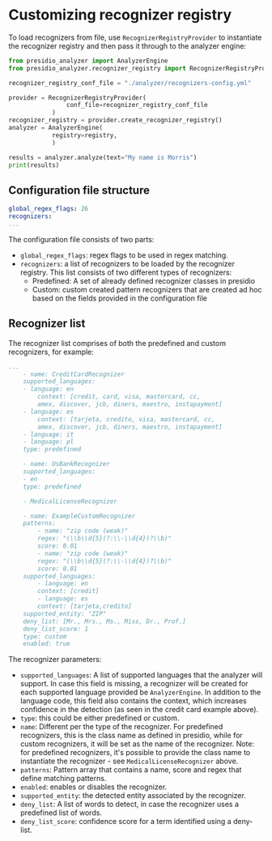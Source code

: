 # Customizing recognizer registry
To load recognizers from file, use `RecognizerRegistryProvider` to instantiate the recognizer registry and then pass it through to the analyzer engine:

```python
from presidio_analyzer import AnalyzerEngine
from presidio_analyzer.recognizer_registry import RecognizerRegistryProvider

recognizer_registry_conf_file = "./analyzer/recognizers-config.yml"

provider = RecognizerRegistryProvider(
                conf_file=recognizer_registry_conf_file
            )
recognizer_registry = provider.create_recognizer_registry()
analyzer = AnalyzerEngine(
            registry=registry,
            )

results = analyzer.analyze(text="My name is Morris")
print(results)
```

## Configuration file structure

```yaml
global_regex_flags: 26
recognizers: 
...
```

The configuration file consists of two parts:

  - `global_regex_flags`: regex flags to be used in regex matching.
  - `recognizers`: a list of recognizers to be loaded by the recognizer registry. This list consists of two different types of recognizers: 
    - Predefined: A set of already defined recognizer classes in presidio
    - Custom: custom created pattern recognizers that are created ad hoc based on the fields provided in the configuration file

## Recognizer list

The recognizer list comprises of both the predefined and custom recognizers, for example: 

```yaml
...
    - name: CreditCardRecognizer
    supported_languages:
    - language: en
        context: [credit, card, visa, mastercard, cc,
        amex, discover, jcb, diners, maestro, instapayment]
    - language: es
        context: [tarjeta, credito, visa, mastercard, cc,
        amex, discover, jcb, diners, maestro, instapayment]
    - language: it
    - language: pl
    type: predefined

    - name: UsBankRecognizer
    supported_languages: 
    - en
    type: predefined

    - MedicalLicenseRecognizer

    - name: ExampleCustomRecognizer
    patterns:
        - name: "zip code (weak)"
        regex: "(\\b\\d{5}(?:\\-\\d{4})?\\b)"
        score: 0.01
        - name: "zip code (weak)"
        regex: "(\\b\\d{5}(?:\\-\\d{4})?\\b)"
        score: 0.01
    supported_languages:
        - language: en
        context: [credit]
        - language: es
        context: [tarjeta,credito]
    supported_entity: "ZIP"
    deny_list: [Mr., Mrs., Ms., Miss, Dr., Prof.]
    deny_list_score: 1
    type: custom
    enabled: true
```

The recognizer parameters:

  - `supported_languages`: A list of supported languages that the analyzer will support. In case this field is missing, a recognizer will be created for each supported language provided be `AnalyzerEngine`. 
  In addition to the language code, this field also contains the context, which increases confidence in the detection (as seen in the credit card example above).
  - `type`: this could be either predefined or custom.
  - `name`: Different per the type of the recognizer. For predefined recognizers, this is the class name as defined in presidio, while for custom recognizers, it will be set as the name of the recognizer. Note: for predefined recognizers, it's possible to provide the class name to instantiate the recognizer - see `MedicalLicenseRecognizer` above.
  - `patterns`: Pattern array that contains a name, score and regex that define matching patterns.
  - `enabled`: enables or disables the recognizer.
  - `supported_entity`: the detected entity associated by the recognizer.
  - `deny_list`: A list of words to detect, in case the recognizer uses a predefined list of words.
  - `deny_list_score`: confidence score for a term identified using a deny-list.